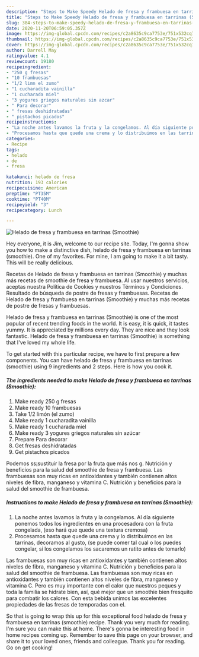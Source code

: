 ```yaml
---
description: "Steps to Make Speedy Helado de fresa y frambuesa en tarrinas (Smoothie)"
title: "Steps to Make Speedy Helado de fresa y frambuesa en tarrinas (Smoothie)"
slug: 384-steps-to-make-speedy-helado-de-fresa-y-frambuesa-en-tarrinas-smoothie
date: 2020-11-20T06:59:05.357Z
image: https://img-global.cpcdn.com/recipes/c2a8635c9ca7753e/751x532cq70/helado-de-fresa-y-frambuesa-en-tarrinas-smoothie-foto-principal.jpg
thumbnail: https://img-global.cpcdn.com/recipes/c2a8635c9ca7753e/751x532cq70/helado-de-fresa-y-frambuesa-en-tarrinas-smoothie-foto-principal.jpg
cover: https://img-global.cpcdn.com/recipes/c2a8635c9ca7753e/751x532cq70/helado-de-fresa-y-frambuesa-en-tarrinas-smoothie-foto-principal.jpg
author: Darrell May
ratingvalue: 4.1
reviewcount: 19180
recipeingredient:
- "250 g fresas"
- "10 frambuesas"
- "1/2 limn el zumo"
- "1 cucharadita vainilla"
- "1 cucharada miel"
- "3 yogures griegos naturales sin azcar"
- " Para decorar"
- " fresas deshidratadas"
- " pistachos picados"
recipeinstructions:
- "La noche antes lavamos la fruta y la congelamos. Al día siguiente ponemos todos los ingredientes en una procesadora con la fruta congelada, (eso hará que quede una textura cremosa)"
- "Procesamos hasta que quede una crema y lo distribuimos en las tarrinas, decoramos al gusto, (se puede comer tal cual o los puedes congelar, si los congelamos los sacaremos un ratito antes de tomarlo)"
categories:
- Recipe
tags:
- helado
- de
- fresa

katakunci: helado de fresa 
nutrition: 193 calories
recipecuisine: American
preptime: "PT35M"
cooktime: "PT40M"
recipeyield: "3"
recipecategory: Lunch

---
```



![Helado de fresa y frambuesa en tarrinas (Smoothie)](https://img-global.cpcdn.com/recipes/c2a8635c9ca7753e/751x532cq70/helado-de-fresa-y-frambuesa-en-tarrinas-smoothie-foto-principal.jpg)

Hey everyone, it is Jim, welcome to our recipe site. Today, I'm gonna show you how to make a distinctive dish, helado de fresa y frambuesa en tarrinas (smoothie). One of my favorites. For mine, I am going to make it a bit tasty. This will be really delicious.

Recetas de Helado de fresa y frambuesa en tarrinas (Smoothie) y muchas más recetas de smoothie de fresa y frambuesa. Al usar nuestros servicios, aceptas nuestra Política de Cookies y nuestros Términos y Condiciones. Resultado de búsqueda de postre de fresas y frambuesas. Recetas de Helado de fresa y frambuesa en tarrinas (Smoothie) y muchas más recetas de postre de fresas y frambuesas.

Helado de fresa y frambuesa en tarrinas (Smoothie) is one of the most popular of recent trending foods in the world. It is easy, it is quick, it tastes yummy. It is appreciated by millions every day. They are nice and they look fantastic. Helado de fresa y frambuesa en tarrinas (Smoothie) is something that I've loved my whole life.


To get started with this particular recipe, we have to first prepare a few components. You can have helado de fresa y frambuesa en tarrinas (smoothie) using 9 ingredients and 2 steps. Here is how you cook it.

<!--inarticleads1-->

##### The ingredients needed to make Helado de fresa y frambuesa en tarrinas (Smoothie):

1. Make ready 250 g fresas
1. Make ready 10 frambuesas
1. Take 1/2 limón (el zumo)
1. Make ready 1 cucharadita vainilla
1. Make ready 1 cucharada miel
1. Make ready 3 yogures griegos naturales sin azúcar
1. Prepare  Para decorar
1. Get  fresas deshidratadas
1. Get  pistachos picados


Podemos ss¡sustituir la fresa por la fruta que más nos g. Nutrición y beneficios para la salud del smoothie de fresa y frambuesa. Las frambuesas son muy ricas en antioxidantes y también contienen altos niveles de fibra, manganeso y vitamina C. Nutrición y beneficios para la salud del smoothie de frambuesa. 

<!--inarticleads2-->

##### Instructions to make Helado de fresa y frambuesa en tarrinas (Smoothie):

1. La noche antes lavamos la fruta y la congelamos. Al día siguiente ponemos todos los ingredientes en una procesadora con la fruta congelada, (eso hará que quede una textura cremosa)
1. Procesamos hasta que quede una crema y lo distribuimos en las tarrinas, decoramos al gusto, (se puede comer tal cual o los puedes congelar, si los congelamos los sacaremos un ratito antes de tomarlo)


Las frambuesas son muy ricas en antioxidantes y también contienen altos niveles de fibra, manganeso y vitamina C. Nutrición y beneficios para la salud del smoothie de frambuesa. Las frambuesas son muy ricas en antioxidantes y también contienen altos niveles de fibra, manganeso y vitamina C. Pero es muy importante con el calor que nuestros peques y toda la familia se hidrate bien, así, qué mejor que un smoothie bien fresquito para combatir los calores. Con esta bebida unimos las excelentes propiedades de las fresas de temporadas con el. 

So that is going to wrap this up for this exceptional food helado de fresa y frambuesa en tarrinas (smoothie) recipe. Thank you very much for reading. I'm sure you can make this at home. There's gonna be interesting food in home recipes coming up. Remember to save this page on your browser, and share it to your loved ones, friends and colleague. Thank you for reading. Go on get cooking!

